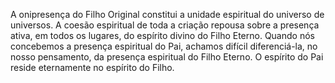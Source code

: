 ﻿A onipresença do Filho Original constitui a unidade espiritual do universo de universos. A coesão espiritual de toda a criação repousa sobre a presença ativa, em todos os lugares, do espírito divino do Filho Eterno. Quando nós concebemos a presença espiritual do Pai, achamos difícil diferenciá-la, no nosso pensamento, da presença espiritual do Filho Eterno. O espírito do Pai reside eternamente no espírito do Filho.